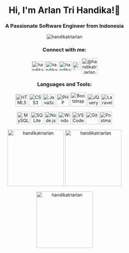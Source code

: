 <h1 align="center">Hi, I'm Arlan Tri Handika!👋</h1>
<h3 align="center">A Passionate Software Engineer from Indonesia</h3>

<p align="center">
    <img src="https://komarev.com/ghpvc/?username=handikatriarlan&label=Profile%20views&color=0e75b6&style=flat"
        alt="handikatriarlan" />
</p>

<h3 align="center">Connect with me:</h3>
<p align="center">
    <a href="https://instagram.com/handikatriarlan" target="blank"><img align="center"
            src="https://raw.githubusercontent.com/rahuldkjain/github-profile-readme-generator/master/src/images/icons/Social/instagram.svg"
            alt="handikatriarlan" height="30" width="40" /></a>
    <a href="https://linkedin.com/in/arlantrihandika" target="blank"><img align="center"
            src="https://cdn.jsdelivr.net/gh/devicons/devicon/icons/linkedin/linkedin-original.svg"
            alt="handikatriarlan" height="30" width="40" /></a>
    <a href="https://fb.com/handikatriarlan" target="blank"><img align="center"
            src="https://raw.githubusercontent.com/rahuldkjain/github-profile-readme-generator/master/src/images/icons/Social/facebook.svg"
            alt="handikatriarlan" height="30" width="40" /></a>
    <a href="https://twitter.com/handikatriarlan" target="blank"><img align="center"
            src="https://cdn.jsdelivr.net/gh/devicons/devicon/icons/twitter/twitter-original.svg" alt="handikatriarlan"
            height="25" width="25" /></a>
    <a href="https://medium.com/@handikatriarlan" target="blank"><img align="center"
            src="https://img.icons8.com/?size=100&id=kXpTR7n8QCEP&format=png&color=000000" alt="@handikatriarlan"
            alt="@handikatriarlan" height="50" width="50" /></a>
</p>

<h3 align="center">Languages and Tools:</h3>
<p align="center">
    <a href="https://www.w3.org/html/" target="_blank" rel="noreferrer">
        <img src="https://cdn.jsdelivr.net/gh/devicons/devicon@latest/icons/html5/html5-original.svg" alt="HTML5"
            width="40" height="40" /></a>
    <a href="https://www.w3schools.com/css/" target="_blank" rel="noreferrer">
        <img src="https://cdn.jsdelivr.net/gh/devicons/devicon@latest/icons/css3/css3-original.svg" alt="CSS3"
            width="40" height="40" /></a>
    <a href="https://developer.mozilla.org/en-US/docs/Web/JavaScript" target="_blank" rel="noreferrer">
        <img src="https://cdn.jsdelivr.net/gh/devicons/devicon@latest/icons/javascript/javascript-original.svg"
            alt="JavaScript" width="40" height="40" /></a>
    <a href="https://www.php.net" target="_blank" rel="noreferrer">
        <img src="https://cdn.jsdelivr.net/gh/devicons/devicon@latest/icons/php/php-original.svg" alt="PHP" width="40"
            height="40" /></a>
    <a href="https://getbootstrap.com" target="_blank" rel="noreferrer">
        <img src="https://cdn.jsdelivr.net/gh/devicons/devicon@latest/icons/bootstrap/bootstrap-original.svg"
            alt="Bootstrap" width="50" height="45" /></a>
    <a href="https://jquery.com/" target="_blank" rel="noreferrer">
        <img src="https://cdn.jsdelivr.net/gh/devicons/devicon@latest/icons/jquery/jquery-plain-wordmark.svg"
            alt="JQuery" width="40" height="40" /></a>
    <a href="https://laravel.com/" target="_blank" rel="noreferrer">
        <img src="https://cdn.jsdelivr.net/gh/devicons/devicon@latest/icons/laravel/laravel-original.svg" alt="Laravel"
            width="40" height="40" /></a>
</p>
<p align="center">
    <a href="https://www.mysql.com/" target="_blank" rel="noreferrer">
        <img src="https://cdn.jsdelivr.net/gh/devicons/devicon@latest/icons/mysql/mysql-original-wordmark.svg"
            alt="MySQL" width="40" height="40" /></a>
    <a href="https://www.sqlite.org/" target="_blank" rel="noreferrer">
        <img src="https://www.vectorlogo.zone/logos/sqlite/sqlite-icon.svg" alt="SQLite" width="40" height="40" /></a>
    <a href="https://nodejs.org" target="_blank" rel="noreferrer">
        <img src="https://cdn.jsdelivr.net/gh/devicons/devicon@latest/icons/nodejs/nodejs-original-wordmark.svg"
            alt="Node.js" width="40" height="40" /></a>
    <a href="https://www.microsoft.com/windows" target="_blank" rel="noreferrer">
        <img src="https://cdn.jsdelivr.net/gh/devicons/devicon@latest/icons/windows11/windows11-original.svg"
            alt="Windows" width="40" height="40" /></a>
    <a href="https://code.visualstudio.com/" target="_blank" rel="noreferrer">
        <img src="https://cdn.jsdelivr.net/gh/devicons/devicon@latest/icons/vscode/vscode-original.svg" alt="VSCode"
            width="40" height="40" /></a>
    <a href="https://git-scm.com/" target="_blank" rel="noreferrer">
        <img src="https://www.vectorlogo.zone/logos/git-scm/git-scm-icon.svg" alt="Git" width="40" height="40" /></a>
    <a href="https://www.postman.com/" target="_blank" rel="noreferrer">
        <img src="https://www.vectorlogo.zone/logos/getpostman/getpostman-icon.svg" alt="Postman" width="40"
            height="40" /></a>
</p>

<p align="center">
    <img height="180"
        src="https://github-readme-stats-eight-theta.vercel.app/api/top-langs/?username=handikatriarlan&layout=compact&theme=algolia"
        alt="handikatriarlan" />
    <img height="180"
        src="https://github-readme-stats-eight-theta.vercel.app/api?username=handikatriarlan&show_icons=true&theme=algolia&include_all_commits=true&count_private=true"
        alt="handikatriarlan" />
</p>

<p align="center">
    <img height="180" src="https://github-readme-streak-stats.herokuapp.com/?user=handikatriarlan&theme=algolia"
        alt="handikatriarlan" />
</p>
